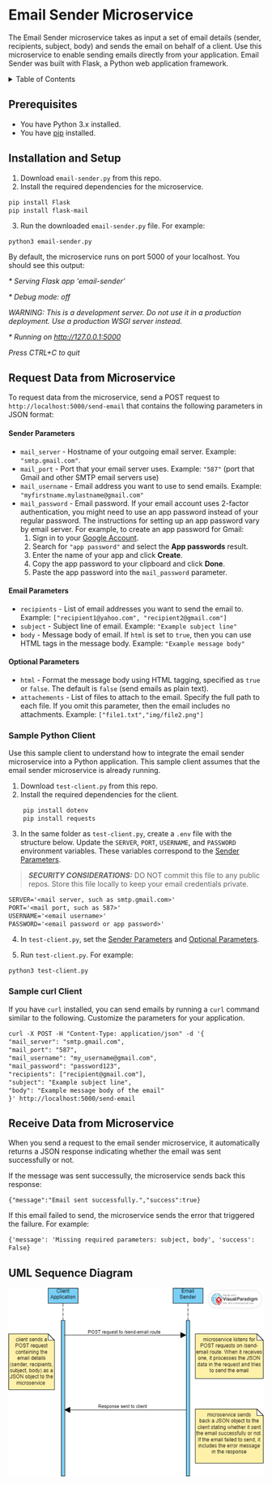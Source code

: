 # Email Sender Microservice
The Email Sender microservice takes as input a set of email details (sender, recipients, subject, body) and sends the email on behalf of a client. Use this microservice to enable sending emails directly from your application. Email Sender was built with Flask, a Python web application framework.

<details>
  <summary>Table of Contents</summary>
  <ol>
    <li><a href="#prerequisites">Prerequisites</a></li>
    <li><a href="#installation-and-setup">Installation and Setup</a></li>
    <li><a href="#request-data-from-microservice">Request Data from Microservice</a></li>
    <li><a href="#receive-data-from-microservice">Receive Data from Microservice</a></li>
    <li><a href="#uml-sequence-diagram">UML Sequence Diagram</a></li>
  </ol>
</details>

## Prerequisites
* You have Python 3.x installed.
* You have [pip](https://pip.pypa.io/en/stable/installation/) installed.

## Installation and Setup
1. Download `email-sender.py` from this repo.
2. Install the required dependencies for the microservice.
```
pip install Flask
pip install flask-mail
```
3. Run the downloaded `email-sender.py` file. For example:
```
python3 email-sender.py
```
By default, the microservice runs on port 5000 of your localhost. You should see this output:

_\* Serving Flask app 'email-sender'_

_\* Debug mode: off_

_WARNING: This is a development server. Do not use it in a production deployment. Use a production WSGI server instead._

_\* Running on http://127.0.0.1:5000_

_Press CTRL+C to quit_

## Request Data from Microservice 
To request data from the microservice, send a POST request to `http://localhost:5000/send-email` that contains the following parameters in JSON format:

#### Sender Parameters
* `mail_server` - Hostname of your outgoing email server. Example: `"smtp.gmail.com"`.
* `mail_port` - Port that your email server uses. Example: `"587"` (port that Gmail and other SMTP email servers use) 
* `mail_username` - Email address you want to use to send emails. Example: `"myfirstname.mylastname@gmail.com"`
* `mail_password` - Email password. If your email account uses 2-factor authentication, you might need to use an app password instead of your regular password. The instructions for setting up an app password vary by email server. For example, to create an app password for Gmail:
    1.	Sign in to your [Google Account](https://myaccount.google.com/).
    2.	Search for `"app password"` and select the **App passwords** result.
    3.	Enter the name of your app and click **Create**.
    4.	Copy the app password to your clipboard and click **Done**.
    5.	Paste the app password into the `mail_password` parameter.

#### Email Parameters
* `recipients` - List of email addresses you want to send the email to. Example: `["recipient1@yahoo.com", "recipient2@gmail.com"]`
* `subject` - Subject line of email. Example: `"Example subject line"`
* `body` - Message body of email. If `html` is set to `true`, then you can use HTML tags in the message body. Example: `"Example message body"`

#### Optional Parameters
* `html` - Format the message body using HTML tagging, specified as `true` or `false`. The default is `false` (send emails as plain text).
* `attachements` - List of files to attach to the email. Specify the full path to each file. If you omit this parameter, then the email includes no attachments. Example: `["file1.txt","img/file2.png"]`

### Sample Python Client
Use this sample client to understand how to integrate the email sender microservice into a Python application. This sample client assumes that the email sender microservice is already running.

1. Download `test-client.py` from this repo.
2. Install the required dependencies for the client.
```
    pip install dotenv
    pip install requests
```
3. In the same folder as `test-client.py`, create a `.env` file with the structure below. Update the `SERVER`, `PORT`, `USERNAME`, and `PASSWORD` environment variables. These variables correspond to the [Sender Parameters](#sender-parameters).
> **_SECURITY CONSIDERATIONS:_** DO NOT commit this file to any public repos. Store this file locally to keep your email credentials private.
```
SERVER='<mail server, such as smtp.gmail.com>'
PORT='<mail port, such as 587>'
USERNAME='<email username>'
PASSWORD='<email password or app password>'
```

4. In `test-client.py`, set the [Sender Parameters](#sender-parameters) and [Optional Parameters](#optional-parameters).

5. Run `test-client.py`. For example:
```
python3 test-client.py
```

### Sample curl Client
If you have `curl` installed, you can send emails by running a `curl` command similar to the following. Customize the parameters for your application.
```
curl -X POST -H "Content-Type: application/json" -d '{
"mail_server": "smtp.gmail.com",
"mail_port": "587",
"mail_username": "my_username@gmail.com",
"mail_password": "password123",
"recipients": ["recipient@gmail.com"],
"subject": "Example subject line",
"body": "Example message body of the email"
}' http://localhost:5000/send-email
```

## Receive Data from Microservice
When you send a request to the email sender microservice, it automatically returns a JSON response indicating whether the email was sent successfully or not.

If the message was sent successully, the microservice sends back this response:
```
{"message":"Email sent successfully.","success":true}
```
If this email failed to send, the microservice sends the error that triggered the failure. For example:
```
{'message': 'Missing required parameters: subject, body', 'success': False}
```
## UML Sequence Diagram
![UML sequence diagram of the Email Sender microservice](https://github.com/wtripp/email-sender/blob/master/email-sender-uml.png)
